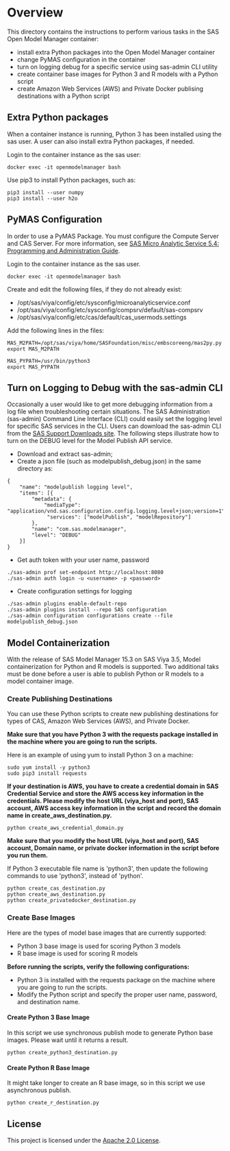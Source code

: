 # Overview

This directory contains the instructions to perform various tasks in the SAS Open Model Manager container:

* install extra Python packages into the Open Model Manager container
* change PyMAS configuration in the container
* turn on logging debug for a specific service using sas-admin CLI utility
* create container base images for Python 3 and R models with a Python script
* create Amazon Web Services (AWS) and Private Docker publising destinations with a Python script

## Extra Python packages
When a container instance is running, Python 3 has been installed using the sas user. A user can also install extra Python packages, if needed.

Login to the container instance as the sas user:
```
docker exec -it openmodelmanager bash
```
Use pip3 to install Python packages, such as:
```
pip3 install --user numpy
pip3 install --user h2o
```

## PyMAS Configuration
In order to use a PyMAS Package. You must configure the Compute Server and CAS Server. 
For more information, see [SAS Micro Analytic Service 5.4: Programming and Administration Guide](https://documentation.sas.com/?docsetId=masag&docsetTarget=titlepage.htm&docsetVersion=5.4&locale=en).

Login to the container instance as the sas user.
```
docker exec -it openmodelmanager bash
```

Create and edit the following files, if they do not already exist:

* /opt/sas/viya/config/etc/sysconfig/microanalyticservice.conf
* /opt/sas/viya/config/etc/sysconfig/compsrv/default/sas-compsrv
* /opt/sas/viya/config/etc/cas/default/cas_usermods.settings

Add the following lines in the files:
```
MAS_M2PATH=/opt/sas/viya/home/SASFoundation/misc/embscoreeng/mas2py.py
export MAS_M2PATH
 
MAS_PYPATH=/usr/bin/python3
export MAS_PYPATH
```

## Turn on Logging to Debug with the sas-admin CLI
Occasionally a user would like to get more debugging information from a log file when troubleshooting certain situations. 
The SAS Administration (sas-admin) Command Line Interface (CLI) could easily set the logging level for specific SAS services in the CLI.
Users can download the sas-admin CLI from the [SAS Support Downloads site](https://support.sas.com/downloads/package.htm?pid=2133).
The following steps illustrate how to turn on the DEBUG level for the Model Publish API service.
* Download and extract sas-admin;
* Create a json file (such as modelpublish_debug.json) in the same directory as:
```
{
    "name": "modelpublish logging level",
    "items": [{
        "metadata": {
            "mediaType": "application/vnd.sas.configuration.config.logging.level+json;version=1",
             "services": ["modelPublish", "modelRepository"]
        },
        "name": "com.sas.modelmanager",
        "level": "DEBUG"
    }]
}
``` 
* Get auth token with your user name, password
```
./sas-admin prof set-endpoint http://localhost:8080
./sas-admin auth login -u <username> -p <password>
```
* Create configuration settings for logging
```
./sas-admin plugins enable-default-repo
./sas-admin plugins install --repo SAS configuration
./sas-admin configuration configurations create --file modelpublish_debug.json
```

## Model Containerization
With the release of SAS Model Manager 15.3 on SAS Viya 3.5, Model containerization for Python and R models is supported. 
Two additional taks must be done before a user is able to publish Python or R models to a model container image.


### Create Publishing Destinations
You can use these Python scripts to create new publishing destinations for types of CAS, Amazon Web Services (AWS), and Private Docker.

<b>Make sure that you have Python 3 with the requests package installed in the machine where you are going to run the scripts.</b>

Here is an example of using yum to install Python 3 on a machine:
```
sudo yum install -y python3
sudo pip3 install requests
```

<b>If your destination is AWS, you have to create a credential domain in SAS Credential Service and store the AWS access key information in the credentials. Please modify the host URL (viya_host and port), SAS account, AWS access key information in the script and record the domain name in create_aws_destination.py. </b>
```
python create_aws_credential_domain.py
```

<b>Make sure that you modify the host URL (viya_host and port), SAS account, Domain name, or private docker information in the script before you run them. </b>

If Python 3 executable file name is 'python3', then update the following commands to use 'python3', instead of 'python'.

```
python create_cas_destination.py
python create_aws_destination.py
python create_privatedocker_destination.py
```


### Create Base Images
Here are the types of model base images that are currently supported:

* Python 3 base image is used for scoring Python 3 models
* R base image is used for scoring R models

<b>Before running the scripts, verify the following configurations:</b>
* Python 3 is installed with the requests package on the machine where you are going to run the scripts.
* Modify the Python script and specify the proper user name, password, and destination name. 

#### Create Python 3 Base Image
In this script we use synchronous publish mode to generate Python base images. Please wait until it returns a result.
```
python create_python3_destination.py
```
#### Create Python R Base Image
It might take longer to create an R base image, so in this script we use asynchronous publish.
```
python create_r_destination.py
```


## License

This project is licensed under the [Apache 2.0 License](../LICENSE).

